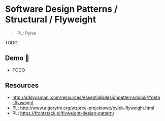 # Software Design Patterns / Structural / Flyweight

> PL: Pyłek

TODO

## Demo 🎉

* TODO

## Resources

* <http://addyosmani.com/resources/essentialjsdesignpatterns/book/#detailflyweight>
* PL: <http://www.algorytm.org/wzorce-projektowe/pylek-flyweight.html>
* PL: <https://frontstack.pl/flyweight-design-pattern/>
